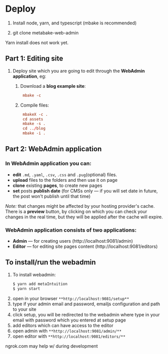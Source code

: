# Deploy

1. Install node, yarn, and typescript (mbake is recommended)

2. git clone metabake-web-admin

Yarn install does not work yet.

## Part 1: **Editing site**

1. Deploy site which you are going to edit through the **WebAdmin application**, eg:

    1. Download a **blog example site**:

        ```conf
         mbake -c
        ```
    1. Compile files:

        ```conf
         mbakeX -c .
         cd assets
         mbake -s .
         cd ../blog
         mbake -i .
        ```

## Part 2: **WebAdmin application**

### **In WebAdmin application you can:**

- **edit** `.md`, `.yaml`, `.csv`, `.css` and `.pug`(optional) files.
- **upload** files to the folders and then use it on page
- **clone** existing **pages**, to create new pages
- **set** posts **publish date** (for CMSs only — if you will set date in future, the post won't publish until that time)

*Note:* that changes might be affected by your hosting provider's cache. There is a **preview** button, by clicking on which you can check your changes in the real time, but they will be applied after the cache will expire.

### **WebAdmin application consists of two applications:**

- **Admin** — for creating users (http://localhost:9081/admin)
- **Editor** — for editing site pages content (http://localhost:9081/editors)

## **To install/run the webadmin**

1. To install webadmin:
    ```sh
    $ yarn add metaIntuition
    $ yarn start
    ```
2. open in your browser `**http://localhost:9081/setup**`
3. type if your admin email and password, emailjs configuration and path to your site
4. click setup, you will be redirected to the webadmin where type in your email with password which you entered at setup page
5. add editors which can have access to the editor
6. open admin with `**http://localhost:9081/admin/**`
7. open editor with `**http://localhost:9081/editors/**`

ngrok.com may help w/ during development 